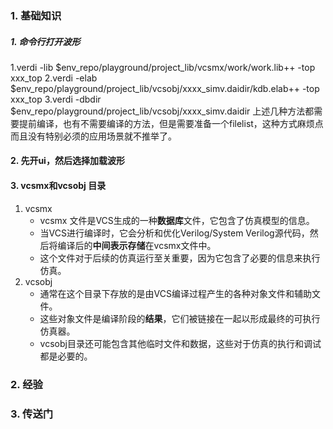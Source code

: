 ### 1. 基础知识
##### 1. 命令行打开波形
  1.verdi -lib $env_repo/playground/project_lib/vcsmx/work/work.lib++ -top xxx_top
  2.verdi -elab $env_repo/playground/project_lib/vcsobj/xxxx_simv.daidir/kdb.elab++ -top xxx_top
  3.verdi -dbdir $env_repo/playground/project_lib/vcsobj/xxxx_simv.daidir
  上述几种方法都需要提前编译，也有不需要编译的方法，但是需要准备一个filelist，这种方式麻烦点而且没有特别必须的应用场景就不推举了。
#### 2. 先开ui，然后选择加载波形


#### 3. vcsmx和vcsobj 目录
1. vcsmx
   - vcsmx 文件是VCS生成的一种**数据库**文件，它包含了仿真模型的信息。
   - 当VCS进行编译时，它会分析和优化Verilog/System Verilog源代码，然后将编译后的**中间表示存储**在vcsmx文件中。
   - 这个文件对于后续的仿真运行至关重要，因为它包含了必要的信息来执行仿真。
2. vcsobj
   - 通常在这个目录下存放的是由VCS编译过程产生的各种对象文件和辅助文件。
   - 这些对象文件是编译阶段的**结果**，它们被链接在一起以形成最终的可执行仿真器。
   - vcsobj目录还可能包含其他临时文件和数据，这些对于仿真的执行和调试都是必要的。

### 2. 经验
### 3. 传送门
